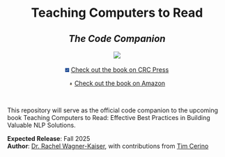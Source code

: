 <h1 align="center">Teaching Computers to Read</h1>
<h2 align="center"><em>The Code Companion</em></h2>

<p align="center">
  <img src="https://img.shields.io/badge/Status-Coming%20Fall%202025-orange?style=for-the-badge&logo=readthedocs" />
</p>

<p align="center">
    <img src="resources/crc-mini.jpg" alt="CRC Logo" width="1.75%"> <a href="https://www.routledge.com/Teaching-Computers-to-Read-Effective-Best-Practices-in-Building-Valuab/Wagner-Kaiser/p/book/9781032484372">Check out the book on CRC Press</a>
  </p>

<p align="center">
    <img src="resources/amazon-mini.png" alt="Amazon Logo" width="1.75%"> <a href="https://www.amazon.com/dp/1032484357?ref_=cm_sw_r_ffobk_cp_ud_dp_41EW7J0HBY9A9G8A1GCP_3&bestFormat=true">Check out the book on Amazon</a>
  </p>

<br/>

This repository will serve as the official code companion to the upcoming book Teaching Computers to Read: Effective Best Practices in Building Valuable NLP Solutions. 

**Expected Release**: Fall 2025  
**Author**: [Dr. Rachel Wagner-Kaiser](https://www.linkedin.com/in/rawagnerkaiser/), with contributions from [Tim Cerino](https://www.linkedin.com/in/timcerino/)
